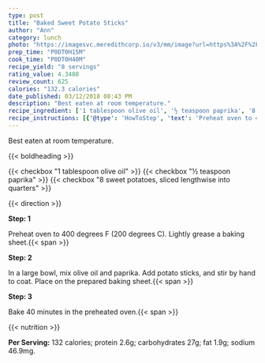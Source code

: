 ```yaml
---
type: post
title: "Baked Sweet Potato Sticks"
author: "Ann"
category: lunch
photo: "https://imagesvc.meredithcorp.io/v3/mm/image?url=https%3A%2F%2Fimages.media-allrecipes.com%2Fuserphotos%2F1071759.jpg"
prep_time: "P0DT0H15M"
cook_time: "P0DT0H40M"
recipe_yield: "8 servings"
rating_value: 4.3488
review_count: 625
calories: "132.3 calories"
date_published: 03/12/2018 08:43 PM
description: "Best eaten at room temperature."
recipe_ingredient: ['1 tablespoon olive oil', '½ teaspoon paprika', '8 sweet potatoes, sliced lengthwise into quarters']
recipe_instructions: [{'@type': 'HowToStep', 'text': 'Preheat oven to 400 degrees F (200 degrees C). Lightly grease a baking sheet.\n'}, {'@type': 'HowToStep', 'text': 'In a large bowl, mix olive oil and paprika. Add potato sticks, and stir by hand to coat. Place on the prepared baking sheet.\n'}, {'@type': 'HowToStep', 'text': 'Bake 40 minutes in the preheated oven.\n'}]
---
```


Best eaten at room temperature. 

{{< boldheading >}}

{{< checkbox "1 tablespoon olive oil" >}}
{{< checkbox "½ teaspoon paprika" >}}
{{< checkbox "8  sweet potatoes, sliced lengthwise into quarters" >}}


{{< direction >}}

**Step: 1**

Preheat oven to 400 degrees F (200 degrees C). Lightly grease a baking sheet.{{< span >}}

**Step: 2**

In a large bowl, mix olive oil and paprika. Add potato sticks, and stir by hand to coat. Place on the prepared baking sheet.{{< span >}}

**Step: 3**

Bake 40 minutes in the preheated oven.{{< span >}}

{{< nutrition >}}

**Per Serving:** 132 calories; protein 2.6g; carbohydrates 27g; fat 1.9g; sodium 46.9mg.